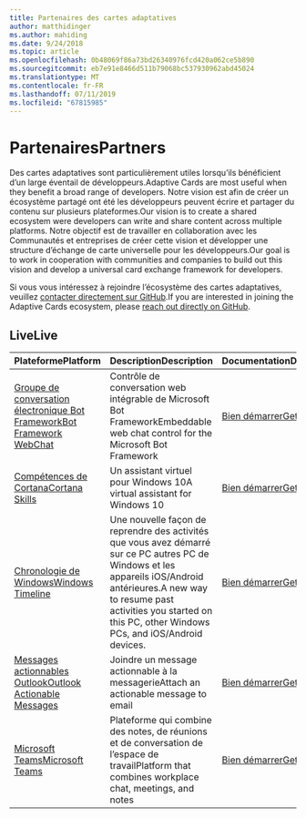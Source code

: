 ```yaml
---
title: Partenaires des cartes adaptatives
author: matthidinger
ms.author: mahiding
ms.date: 9/24/2018
ms.topic: article
ms.openlocfilehash: 0b48069f86a73bd26340976fcd420a062ce5b890
ms.sourcegitcommit: eb7e91e8466d511b79068bc537930962abd45024
ms.translationtype: MT
ms.contentlocale: fr-FR
ms.lasthandoff: 07/11/2019
ms.locfileid: "67815985"
---
```

# <a name="partners"></a><span data-ttu-id="960ae-102">Partenaires</span><span class="sxs-lookup"><span data-stu-id="960ae-102">Partners</span></span> 

<span data-ttu-id="960ae-103">Des cartes adaptatives sont particulièrement utiles lorsqu’ils bénéficient d’un large éventail de développeurs.</span><span class="sxs-lookup"><span data-stu-id="960ae-103">Adaptive Cards are most useful when they benefit a broad range of developers.</span></span> <span data-ttu-id="960ae-104">Notre vision est afin de créer un écosystème partagé ont été les développeurs peuvent écrire et partager du contenu sur plusieurs plateformes.</span><span class="sxs-lookup"><span data-stu-id="960ae-104">Our vision is to create a shared ecosystem were developers can write and share content across multiple platforms.</span></span> <span data-ttu-id="960ae-105">Notre objectif est de travailler en collaboration avec les Communautés et entreprises de créer cette vision et développer une structure d’échange de carte universelle pour les développeurs.</span><span class="sxs-lookup"><span data-stu-id="960ae-105">Our goal is to work in cooperation with communities and companies to build out this vision and develop a universal card exchange framework for developers.</span></span>

<span data-ttu-id="960ae-106">Si vous vous intéressez à rejoindre l’écosystème des cartes adaptatives, veuillez [contacter directement sur GitHub](https://github.com/Microsoft/AdaptiveCards).</span><span class="sxs-lookup"><span data-stu-id="960ae-106">If you are interested in joining the Adaptive Cards ecosystem, please [reach out directly on GitHub](https://github.com/Microsoft/AdaptiveCards).</span></span>

## <a name="live"></a><span data-ttu-id="960ae-107">Live</span><span class="sxs-lookup"><span data-stu-id="960ae-107">Live</span></span>

<span data-ttu-id="960ae-108">Plateforme</span><span class="sxs-lookup"><span data-stu-id="960ae-108">Platform</span></span> | <span data-ttu-id="960ae-109">Description</span><span class="sxs-lookup"><span data-stu-id="960ae-109">Description</span></span> | <span data-ttu-id="960ae-110">Documentation</span><span class="sxs-lookup"><span data-stu-id="960ae-110">Documentation</span></span> | <span data-ttu-id="960ae-111">Version</span><span class="sxs-lookup"><span data-stu-id="960ae-111">Version</span></span>
---------|-------------|---------------|---------
[<span data-ttu-id="960ae-112">Groupe de conversation électronique Bot Framework</span><span class="sxs-lookup"><span data-stu-id="960ae-112">Bot Framework WebChat</span></span>](https://github.com/Microsoft/BotFramework-WebChat)  | <span data-ttu-id="960ae-113">Contrôle de conversation web intégrable de Microsoft Bot Framework</span><span class="sxs-lookup"><span data-stu-id="960ae-113">Embeddable web chat control for the Microsoft Bot Framework</span></span> | [<span data-ttu-id="960ae-114">Bien démarrer</span><span class="sxs-lookup"><span data-stu-id="960ae-114">Get Started</span></span>](https://docs.microsoft.com/en-us/adaptive-cards/get-started/bots) | <span data-ttu-id="960ae-115">1.2 (conversation web 4.5)</span><span class="sxs-lookup"><span data-stu-id="960ae-115">1.2 (Web Chat 4.5)</span></span>
[<span data-ttu-id="960ae-116">Compétences de Cortana</span><span class="sxs-lookup"><span data-stu-id="960ae-116">Cortana Skills</span></span>](https://docs.microsoft.com/en-us/cortana/skills/adaptive-cards) | <span data-ttu-id="960ae-117">Un assistant virtuel pour Windows 10</span><span class="sxs-lookup"><span data-stu-id="960ae-117">A virtual assistant for Windows 10</span></span> | [<span data-ttu-id="960ae-118">Bien démarrer</span><span class="sxs-lookup"><span data-stu-id="960ae-118">Get Started</span></span>](https://docs.microsoft.com/en-us/adaptive-cards/get-started/bots) | <span data-ttu-id="960ae-119">1.0</span><span class="sxs-lookup"><span data-stu-id="960ae-119">1.0</span></span>
[<span data-ttu-id="960ae-120">Chronologie de Windows</span><span class="sxs-lookup"><span data-stu-id="960ae-120">Windows Timeline</span></span>](https://blogs.windows.com/windowsexperience/2017/12/19/announcing-windows-10-insider-preview-build-17063-pc/) | <span data-ttu-id="960ae-121">Une nouvelle façon de reprendre des activités que vous avez démarré sur ce PC autres PC de Windows et les appareils iOS/Android antérieures.</span><span class="sxs-lookup"><span data-stu-id="960ae-121">A new way to resume past activities you started on this PC, other Windows PCs, and iOS/Android devices.</span></span> | [<span data-ttu-id="960ae-122">Bien démarrer</span><span class="sxs-lookup"><span data-stu-id="960ae-122">Get Started</span></span>](https://docs.microsoft.com/en-us/adaptive-cards/get-started/windows) | <span data-ttu-id="960ae-123">1.0</span><span class="sxs-lookup"><span data-stu-id="960ae-123">1.0</span></span>
[<span data-ttu-id="960ae-124">Messages actionnables Outlook</span><span class="sxs-lookup"><span data-stu-id="960ae-124">Outlook Actionable Messages</span></span>](https://docs.microsoft.com/en-us/outlook/actionable-messages/)  | <span data-ttu-id="960ae-125">Joindre un message actionnable à la messagerie</span><span class="sxs-lookup"><span data-stu-id="960ae-125">Attach an actionable message to email</span></span> | [<span data-ttu-id="960ae-126">Bien démarrer</span><span class="sxs-lookup"><span data-stu-id="960ae-126">Get Started</span></span>](https://docs.microsoft.com/en-us/outlook/actionable-messages/) | <span data-ttu-id="960ae-127">1.0</span><span class="sxs-lookup"><span data-stu-id="960ae-127">1.0</span></span>
[<span data-ttu-id="960ae-128">Microsoft Teams</span><span class="sxs-lookup"><span data-stu-id="960ae-128">Microsoft Teams</span></span>](https://products.office.com/en-US/microsoft-teams/group-chat-software) | <span data-ttu-id="960ae-129">Plateforme qui combine des notes, de réunions et de conversation de l’espace de travail</span><span class="sxs-lookup"><span data-stu-id="960ae-129">Platform that combines workplace chat, meetings, and notes</span></span> | [<span data-ttu-id="960ae-130">Bien démarrer</span><span class="sxs-lookup"><span data-stu-id="960ae-130">Get Started</span></span>](https://docs.microsoft.com/en-us/microsoftteams/platform/concepts/cards/cards-reference#adaptive-card) | <span data-ttu-id="960ae-131">1.0</span><span class="sxs-lookup"><span data-stu-id="960ae-131">1.0</span></span>
